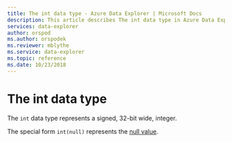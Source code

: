 ```yaml
---
title: The int data type - Azure Data Explorer | Microsoft Docs
description: This article describes The int data type in Azure Data Explorer.
services: data-explorer
author: orspod
ms.author: orspodek
ms.reviewer: mblythe
ms.service: data-explorer
ms.topic: reference
ms.date: 10/23/2018
---
```

# The int data type

The `int` data type represents a signed, 32-bit wide, integer.

The special form `int(null)` represents the [null value](null-values.md).